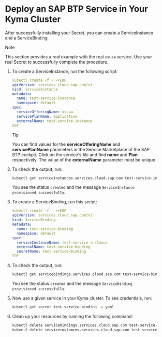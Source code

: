 # Deploy an SAP BTP Service in Your Kyma Cluster

After successfully installing your Secret, you can create a ServiceInstance and a ServiceBinding.

> [!NOTE] 
> This section provides a real example with the real `xsuaa` service. Use your real Secret to successfully complete the procedure.

1. To create a ServiceInstance, run the following script:

    ```yaml
    kubectl create -f - <<EOF
    apiVersion: services.cloud.sap.com/v1
    kind: ServiceInstance
    metadata:
      name: test-service-instance
      namespace: default
    spec:
      serviceOfferingName: xsuaa
      servicePlanName: application
      externalName: test-service-instance
    EOF
    ```

   > [!TIP] 
   > You can find values for the **serviceOfferingName** and **servicePlanName** parameters in the Service Marketplace of the SAP BTP cockpit. Click on the service's tile and find **name** and **Plan** respectively. The value of the **externalName** parameter must be unique.

2. To check the output, run:

    ```bash
    kubectl get serviceinstances.services.cloud.sap.com test-service-instance -o yaml
    ```

    You see the status `created` and the message `ServiceInstance provisioned successfully`.

3. To create a ServiceBinding, run this script:

    ```yaml
    kubectl create -f - <<EOF
    apiVersion: services.cloud.sap.com/v1
    kind: ServiceBinding
    metadata:
      name: test-service-binding
      namespace: default
    spec:
      serviceInstanceName: test-service-instance
      externalName: test-service-binding
      secretName: test-service-binding
    EOF
    ```

4. To check the output, run:

    ```bash
    kubectl get servicebindings.services.cloud.sap.com test-service-binding -o yaml
    ```

    You see the status `created` and the message `ServiceBinding provisioned successfully`.

5. Now use a given service in your Kyma cluster. To see credentials, run:

    ```bash
    kubectl get secret test-service-binding -o yaml
    ```

6. Clean up your resources by running the following command:

    ```bash
    kubectl delete servicebindings.services.cloud.sap.com test-service-binding
    kubectl delete serviceinstances.services.cloud.sap.com test-service-instance
    ```
